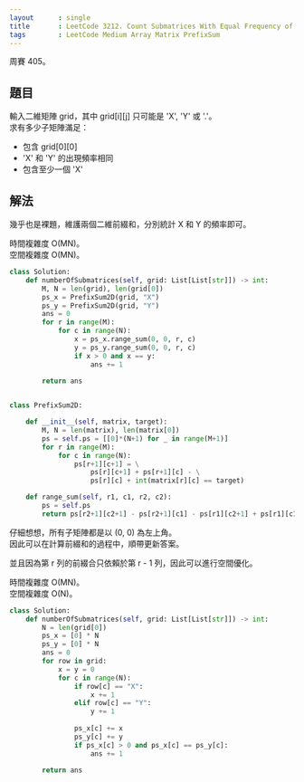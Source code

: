 ```yaml
---
layout      : single
title       : LeetCode 3212. Count Submatrices With Equal Frequency of X and Y
tags        : LeetCode Medium Array Matrix PrefixSum
---
```

周賽 405。

## 題目

輸入二維矩陣 grid，其中 grid[i][j] 只可能是 'X', 'Y' 或 '.'。  
求有多少子矩陣滿足：  

- 包含 grid[0][0]
- 'X' 和 'Y' 的出現頻率相同  
- 包含至少一個 'X'  

## 解法

幾乎也是裸題，維護兩個二維前綴和，分別統計 X 和 Y 的頻率即可。  

時間複雜度 O(MN)。  
空間複雜度 O(MN)。  

```python
class Solution:
    def numberOfSubmatrices(self, grid: List[List[str]]) -> int:
        M, N = len(grid), len(grid[0])
        ps_x = PrefixSum2D(grid, "X")
        ps_y = PrefixSum2D(grid, "Y")
        ans = 0
        for r in range(M):
            for c in range(N):
                x = ps_x.range_sum(0, 0, r, c)
                y = ps_y.range_sum(0, 0, r, c)
                if x > 0 and x == y:
                    ans += 1
                    
        return ans


class PrefixSum2D:

    def __init__(self, matrix, target):
        M, N = len(matrix), len(matrix[0])
        ps = self.ps = [[0]*(N+1) for _ in range(M+1)]
        for r in range(M):
            for c in range(N):
                ps[r+1][c+1] = \
                    ps[r][c+1] + ps[r+1][c] - \
                    ps[r][c] + int(matrix[r][c] == target)

    def range_sum(self, r1, c1, r2, c2):
        ps = self.ps
        return ps[r2+1][c2+1] - ps[r2+1][c1] - ps[r1][c2+1] + ps[r1][c1]
```

仔細想想，所有子矩陣都是以 (0, 0) 為左上角。  
因此可以在計算前綴和的過程中，順帶更新答案。  

並且因為第 r 列的前綴合只依賴於第 r - 1 列，因此可以進行空間優化。  

時間複雜度 O(MN)。  
空間複雜度 O(N)。  

```python
class Solution:
    def numberOfSubmatrices(self, grid: List[List[str]]) -> int:
        N = len(grid[0])
        ps_x = [0] * N        
        ps_y = [0] * N
        ans = 0
        for row in grid:
            x = y = 0
            for c in range(N):
                if row[c] == "X":
                    x += 1
                elif row[c] == "Y":
                    y += 1
                    
                ps_x[c] += x
                ps_y[c] += y
                if ps_x[c] > 0 and ps_x[c] == ps_y[c]:
                    ans += 1
        
        return ans
```
